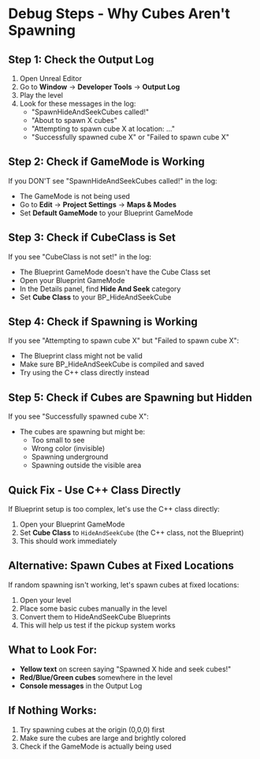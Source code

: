 # Debug Steps - Why Cubes Aren't Spawning

## Step 1: Check the Output Log
1. Open Unreal Editor
2. Go to **Window** → **Developer Tools** → **Output Log**
3. Play the level
4. Look for these messages in the log:
   - "SpawnHideAndSeekCubes called!"
   - "About to spawn X cubes"
   - "Attempting to spawn cube X at location: ..."
   - "Successfully spawned cube X" or "Failed to spawn cube X"

## Step 2: Check if GameMode is Working
If you DON'T see "SpawnHideAndSeekCubes called!" in the log:
- The GameMode is not being used
- Go to **Edit** → **Project Settings** → **Maps & Modes**
- Set **Default GameMode** to your Blueprint GameMode

## Step 3: Check if CubeClass is Set
If you see "CubeClass is not set!" in the log:
- The Blueprint GameMode doesn't have the Cube Class set
- Open your Blueprint GameMode
- In the Details panel, find **Hide And Seek** category
- Set **Cube Class** to your BP_HideAndSeekCube

## Step 4: Check if Spawning is Working
If you see "Attempting to spawn cube X" but "Failed to spawn cube X":
- The Blueprint class might not be valid
- Make sure BP_HideAndSeekCube is compiled and saved
- Try using the C++ class directly instead

## Step 5: Check if Cubes are Spawning but Hidden
If you see "Successfully spawned cube X":
- The cubes are spawning but might be:
  - Too small to see
  - Wrong color (invisible)
  - Spawning underground
  - Spawning outside the visible area

## Quick Fix - Use C++ Class Directly
If Blueprint setup is too complex, let's use the C++ class directly:

1. Open your Blueprint GameMode
2. Set **Cube Class** to `HideAndSeekCube` (the C++ class, not the Blueprint)
3. This should work immediately

## Alternative: Spawn Cubes at Fixed Locations
If random spawning isn't working, let's spawn cubes at fixed locations:

1. Open your level
2. Place some basic cubes manually in the level
3. Convert them to HideAndSeekCube Blueprints
4. This will help us test if the pickup system works

## What to Look For:
- **Yellow text** on screen saying "Spawned X hide and seek cubes!"
- **Red/Blue/Green cubes** somewhere in the level
- **Console messages** in the Output Log

## If Nothing Works:
1. Try spawning cubes at the origin (0,0,0) first
2. Make sure the cubes are large and brightly colored
3. Check if the GameMode is actually being used
